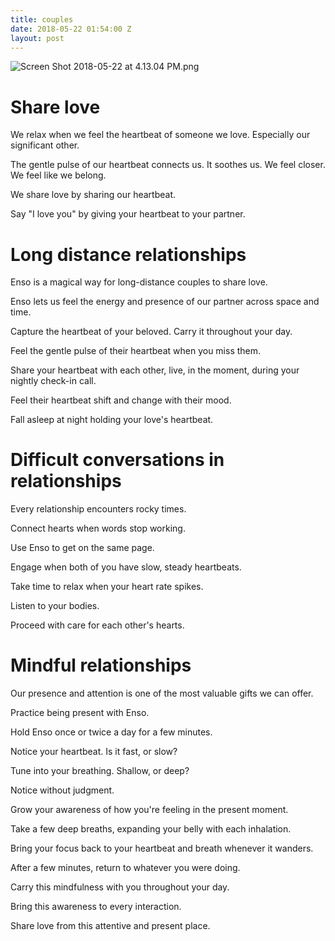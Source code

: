 ```yaml
---
title: couples
date: 2018-05-22 01:54:00 Z
layout: post
---
```


![Screen Shot 2018-05-22 at 4.13.04 PM.png](/uploads/Screen%20Shot%202018-05-22%20at%204.13.04%20PM.png)

# Share love

We relax when we feel the heartbeat of someone we love. Especially our significant other. 

The gentle pulse of our heartbeat connects us. It soothes us. We feel closer. We feel like we belong.

We share love by sharing our heartbeat. 

Say "I love you" by giving your heartbeat to your partner.

# Long distance relationships  

Enso is a magical way for long-distance couples to share love. 

Enso lets us feel the energy and presence of our partner across space and time. 

Capture the heartbeat of your beloved. Carry it throughout your day.

Feel the gentle pulse of their heartbeat when you miss them. 

Share your heartbeat with each other, live, in the moment, during your nightly check-in call. 

Feel their heartbeat shift and change with their mood.

Fall asleep at night holding your love's heartbeat.

# Difficult conversations in relationships

Every relationship encounters rocky times. 

Connect hearts when words stop working.

Use Enso to get on the same page. 

Engage when both of you have slow, steady heartbeats. 

Take time to relax when your heart rate spikes. 

Listen to your bodies. 

Proceed with care for each other's hearts.

# Mindful relationships 

Our presence and attention is one of the most valuable gifts we can offer.

Practice being present with Enso.

Hold Enso once or twice a day for a few minutes. 

Notice your heartbeat. Is it fast, or slow?

Tune into your breathing. Shallow, or deep?

Notice without judgment. 

Grow your awareness of how you're feeling in the present moment.

Take a few deep breaths, expanding your belly with each inhalation.

Bring your focus back to your heartbeat and breath whenever it wanders. 

After a few minutes, return to whatever you were doing. 

Carry this mindfulness with you throughout your day. 

Bring this awareness to every interaction.  

Share love from this attentive and present place. 
